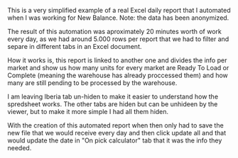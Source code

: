 
This is a very simplified example of a real Excel daily report that I automated when I was working for New Balance. Note: the data has been anonymized.

The result of this automation was aproximately 20 minutes worth of work every day, as we had around 5.000 rows per report that we had to filter and separe in different tabs in an Excel document.

How it works is, this report is linked to another one and divides the info per market and show us how many units for every market are Ready To Load or Complete (meaning the warehouse has already proccessed them) and how many are still pending to be processed by the warehouse.

I am leaving Iberia tab un-hiden to make it easier to understand how the spredsheet works. The other tabs are hiden but can be unhideen by the viewer, but to make it more simple I had all them hiden.

With the creation of this automated report when then only had to save the new file that we would receive every day and then click update all and that would update the date in "On pick calculator" tab that it was the info they needed.
